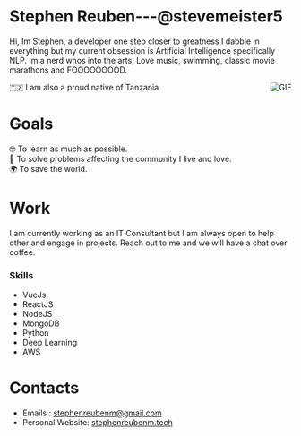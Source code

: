 # Stephen Reuben---@stevemeister5
Hi, Im Stephen, a developer one step closer to greatness I dabble in everything but my current obsession is Artificial Intelligence specifically NLP. Im a nerd whos into the arts, Love music, swimming, classic movie marathons and FOOOOOOOOD.

:tanzania: I am also a proud native of Tanzania
<img align="right" alt="GIF" src="https://media.giphy.com/media/iIqmM5tTjmpOB9mpbn/giphy.gif" />
# Goals
:nerd_face: To learn as much as possible.  
:purple_heart: To solve problems affecting the community I live and love.  
:earth_africa: To save the world.  
# Work
I am currently working as an IT Consultant but I am always open to help other and engage in projects. Reach out to me and we will have a chat over coffee.
### Skills
 - VueJs
 - ReactJS
 - NodeJS
 - MongoDB
 - Python
 - Deep Learning 
 - AWS
# Contacts
 - Emails : [stephenreubenm@gmail.com](mailto:stephenreubenm@gmail.com)
 - Personal Website: [stephenreubenm.tech](https://www.stephenreubenm.tech)
 
